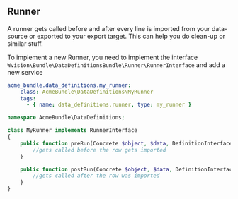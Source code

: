 ## Runner
A runner gets called before and after every line is imported from your data-source or exported to your export target. This can help you do clean-up or similar stuff.

To implement a new Runner, you need to implement the interface ```Wvision\Bundle\DataDefinitionsBundle\Runner\RunnerInterface``` and add a new service

```yml
acme_bundle.data_definitions.my_runner:
    class: AcmeBundle\DataDefinitions\MyRunner
    tags:
      - { name: data_definitions.runner, type: my_runner }
```

```php
namespace AcmeBundle\DataDefinitions;

class MyRunner implements RunnerInterface
{
    public function preRun(Concrete $object, $data, DefinitionInterface $definition, $params) {
        //gets called before the row gets imported
    }

    public function postRun(Concrete $object, $data, DefinitionInterface $definition, $params) {
        //gets called after the row was imported
    }
}
```
